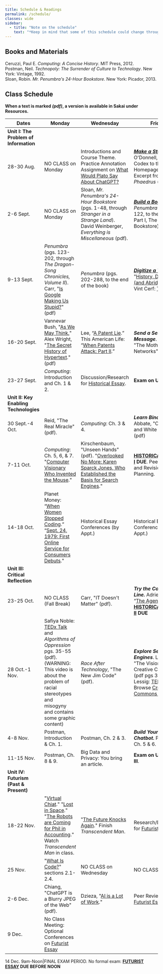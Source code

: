 ```yaml
---
title: Schedule & Readings
permalink: /schedule/
classes: wide
sidebar:
  - title: "Note on the schedule"
    text: "*Keep in mind that some of this schedule could change throughout the semester. However, if anything changes I'll update this page, and I'll be sure to give you plenty of advance notice.*"
---
```


## Books and Materials

Ceruzzi, Paul E. *Computing: A Concise History*. MIT Press, 2012.  
Postman, Neil. *Technopoly: The Surrender of Culture to Technology*. New York: Vintage, 1992.  
Sloan, Robin. *Mr. Penumbra's 24-Hour Bookstore*. New York: Picador, 2013.

## Class Schedule

**When a text is marked *(pdf)*, a version is available in Sakai under Resources.**

Dates|Monday|Wednesday|Friday
--|---|---|---
|**Unit I: The Problem of Information**
28-30 Aug.|NO CLASS on Monday|Introductions and Course Theme. Practice Annotation Assignment on [What Would Plato Say About ChatGPT?](https://www.nytimes.com/2022/12/15/opinion/chatgpt-education-ai-technology.html)|[***Make a Stop Sign***](/CIS115/exercises/stopsign). O'Donnell, "From the Codex to the Homepage" (pdf). Excerpt from *Phaedrus* (pdf).
2-6 Sept.|NO CLASS on Monday|Sloan, *Mr. Penumbra's 24-Hour Bookstore* (pgs. 1-48, through *Stranger in a Strange Land*). David Weinberger, *Everything is Miscellaneous* (pdf).|[***Build a Book***](/CIS115/exercises/book). *Penumbra* (pgs. 49-122, to the end of Part I, The Bookstore).
9-13 Sept.|*Penumbra* (pgs. 123-202, through *The Dragon-Song Chronicles, Volume II*). Carr, "[Is Google Making Us Stupid?](http://www.theatlantic.com/magazine/archive/2008/07/is-google-making-us-stupid/306868/)" (pdf)|*Penumbra* (pgs. 202-288, to the end of the book)|[***Digitize a Text***](/CIS115/exercises/digitize). "[History, Digitized (and Abridged)](http://www.nytimes.com/2007/03/10/business/yourmoney/11archive.html?ref=business)." Vint Cerf: [TEDx Talk](https://www.youtube.com/watch?reload=9&v=GV0A82TCrf0)
16-20 Sept.|Vannevar Bush, "[As We May Think.](http://www.theatlantic.com/magazine/archive/1945/07/as-we-may-think/303881/)" Alex Wright, "[The Secret History of Hypertext](https://www.theatlantic.com/technology/archive/2014/05/in-search-of-the-proto-memex/371385/)." (pdf)|Lee, “[A Patent Lie](http://www.nytimes.com/2007/06/09/opinion/09lee.html?_r=1&oref=slogin).” This American Life: “[When Patents Attack: Part II](http://www.thisamericanlife.org/radio-archives/episode/496/when-patents-attack-part-two).”|***Send a Secret Message***. Standage, "The Mother of All Networks" (pdf).|
23-27 Sept.|*Computing*: Introduction and Ch. 1 & 2.|Discussion/Research for [Historical Essay](/CIS115/assignments/historical-essay).|**Exam on Unit I**
|**Unit II: Key Enabling Technologies**
30 Sept.-4 Oct.|Reid, "The Real Miracle" (pdf).|*Computing*: Ch. 3 & 4.|***Learn Binary***. Abbate, "Cold War and White Heat." (pdf)
7-11 Oct.|*Computing*: Ch. 5, 6, & 7. "[Computer Visionary Who Invented the Mouse](http://www.nytimes.com/2013/07/04/technology/douglas-c-engelbart-inventor-of-the-computer-mouse-dies-at-88.html)."|Kirschenbaum, "Unseen Hands" (pdf). "[Overlooked No More: Karen Sparck Jones, Who Established the Basis for Search Engines](https://www.nytimes.com/2019/01/02/obituaries/karen-sparck-jones-overlooked.html)."|**[HISTORICAL ESSAY I](/CIS115/assignments/historical-essay) DUE**. Peer Review and Revision Planning.
14-18 Oct.|Planet Money: “[When Women Stopped Coding](https://www.npr.org/sections/money/2014/10/17/356944145/episode-576-when-women-stopped-coding).” “[Sept. 24, 1979: First Online Service for Consumers Debuts](https://www.wired.com/2009/09/0924compuserve-launches/)."|Historical Essay Conferences (by Appt.)|Historical Essay Conferences (by Appt.)
|**Unit III: Critical Reflection**
23-25 Oct.|NO CLASS (Fall Break)|Carr, "IT Doesn't Matter" (pdf).|***Try the Command Line.*** Adrien Chen, “[The Agency](https://www.nytimes.com/2015/06/07/magazine/the-agency.html).” **[HISTORICAL ESSAY II](/CIS115/assignments/historical-essay-revision) DUE**
28 Oct.-1 Nov.|Safiya Noble: [TEDx Talk](https://youtu.be/UXuJ8yQf6dI) and *Algorithms of Oppression* pgs. 35-55 (pdf). (WARNING: This video is about the problem of racial stereotypes and misogyny and contains some graphic content)|*Race After Technology*, "The New Jim Code" (pdf).|***Explore Search Engines***. Lessig, "The Vision for the Creative Commons" (pdf pgs 36-49). Lessig: [TED Talk](https://www.ted.com/talks/lawrence_lessig_laws_that_choke_creativity). Browse [Creative Commons website](https://creativecommons.org/).
4-8 Nov.|Postman, Introduction & Ch. 1.|Postman, Ch. 2 & 3.|***Build Your Own Chatbot.*** Postman, Ch. 5 & 6.
11-15 Nov.|Postman, Ch. 8 & 9.|Big Data and Privacy: You bring an article.|**Exam on Units II & III**.
|**Unit IV: Futurism (Past & Present)**
18-22 Nov.|"[Virtual Chiat](http://www.wired.com/wired/archive/2.07/chiat.html)." "[Lost in Space](http://www.wired.com/wired/archive/7.02/chiat.html)." "[The Robots are Coming for Phil in Accounting](https://www.nytimes.com/2021/03/06/business/the-robots-are-coming-for-phil-in-accounting.html)." Watch *Transcendent Man* in class.|"[The Future Knocks Again](http://www.nytimes.com/2008/07/10/garden/10disney.html)." Finish *Transcendent Man*.|Research/Discussion for [Futurist Essay](/CIS115/assignments/futurist-essay).
25 Nov.|"[What Is Code?](https://www.bloomberg.com/graphics/2015-paul-ford-what-is-code/#lets-begin)" sections 2.1-2.4.|NO CLASS on Wednesday|NO CLASS on Friday
2-6 Dec.|Chiang, "ChatGPT is a Blurry JPEG of the Web" (pdf).|Dzieza, "[AI is a Lot of Work](https://www.theverge.com/features/23764584/ai-artificial-intelligence-data-notation-labor-scale-surge-remotasks-openai-chatbots)."|Peer Review of [Futurist Essay](/CIS115/assignments/futurist-essay).
9 Dec.|No Class Meeting: Optional Conferences on [Futurist Essay](/CIS115/assignments/futurist-essay)

14 Dec. 9am-Noon|FINAL EXAM PERIOD. No formal exam: **[FUTURIST ESSAY](/CIS115/assignments/futurist-essay) DUE BEFORE NOON**
